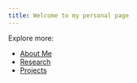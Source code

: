 ```yaml
---
title: Welcome to my personal page
---
```

Explore more:
- [About Me](About)
- [Research](Research.md)
- [Projects](Projects.md)